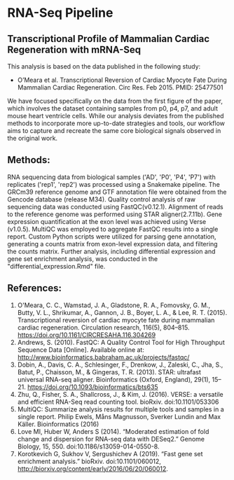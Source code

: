 # RNA-Seq Pipeline
## Transcriptional Profile of Mammalian Cardiac Regeneration with mRNA-Seq
This analysis is based on the data published in the following study:
- O’Meara et al. Transcriptional Reversion of Cardiac Myocyte Fate During Mammalian Cardiac Regeneration. Circ Res. Feb 2015. PMID: 25477501

We have focused specifically on the data from the first figure of the paper, which involves the dataset containing samples from p0, p4, p7, and adult mouse heart ventricle cells. While our analysis deviates from the published methods to incorporate more up-to-date strategies and tools, our workflow aims to capture and recreate the same core biological signals observed in the original work.


## Methods: 
RNA sequencing data from biological samples ('AD', 'P0', 'P4', 'P7') with replicates ('rep1', 'rep2') was processed using a Snakemake pipeline. The GRCm39 reference genome and GTF annotation file were obtained from the Gencode database (release M34). Quality control analysis of raw sequencing data was conducted using FastQC(v0.12.1). Alignment of reads to the reference genome was performed using STAR aligner(2.7.11b). Gene expression quantification at the exon level was achieved using Verse (v1.0.5). MultiQC was employed to aggregate FastQC results into a single report. Custom Python scripts were utilized for parsing gene annotation, generating a counts matrix from exon-level expression data, and filtering the counts matrix. Further analysis, including differential expression and gene set enrichment analysis, was conducted in the "differential_expression.Rmd" file.

## References:
1. O'Meara, C. C., Wamstad, J. A., Gladstone, R. A., Fomovsky, G. M., Butty, V. L., Shrikumar, A., Gannon, J. B., Boyer, L. A., & Lee, R. T. (2015). Transcriptional reversion of cardiac myocyte fate during mammalian cardiac regeneration. Circulation research, 116(5), 804–815. https://doi.org/10.1161/CIRCRESAHA.116.304269
2. Andrews, S. (2010). FastQC:  A Quality Control Tool for High Throughput Sequence Data [Online]. Available online at: http://www.bioinformatics.babraham.ac.uk/projects/fastqc/
3. Dobin, A., Davis, C. A., Schlesinger, F., Drenkow, J., Zaleski, C., Jha, S., Batut, P., Chaisson, M., & Gingeras, T. R. (2013). STAR: ultrafast universal RNA-seq aligner. Bioinformatics (Oxford, England), 29(1), 15–21. https://doi.org/10.1093/bioinformatics/bts635
4. Zhu, Q., Fisher, S. A., Shallcross, J., & Kim, J. (2016). VERSE: a versatile and efficient RNA-Seq read counting tool. bioRxiv. doi:10.1101/053306
5. MultiQC: Summarize analysis results for multiple tools and samples in a single report. Philip Ewels, Måns Magnusson, Sverker Lundin and Max Käller. Bioinformatics (2016)
6. Love MI, Huber W, Anders S (2014). “Moderated estimation of fold change and dispersion for RNA-seq data with DESeq2.” Genome Biology, 15, 550. doi:10.1186/s13059-014-0550-8.
7. Korotkevich G, Sukhov V, Sergushichev A (2019). “Fast gene set enrichment analysis.” bioRxiv. doi:10.1101/060012, http://biorxiv.org/content/early/2016/06/20/060012.

